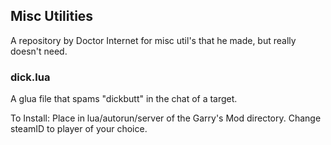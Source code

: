 ## Misc Utilities ##
A repository by Doctor Internet for misc util's that he made, but really doesn't need.

### dick.lua ###
A glua file that spams "dickbutt" in the chat of a target.

To Install: Place in lua/autorun/server of the Garry's Mod directory. Change steamID to player of your choice.